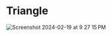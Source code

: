 # Triangle

![Screenshot 2024-02-19 at 9 27 15 PM](https://github.com/yhbsh/opengl_triangle/assets/86262467/1f4895e1-474f-4a14-8470-af7804958b48)
